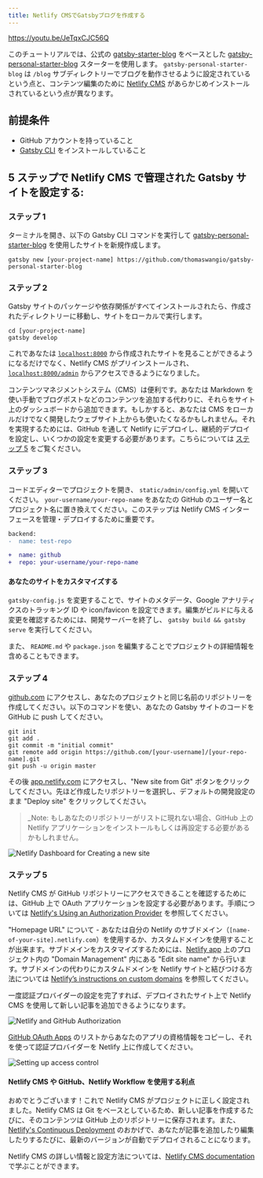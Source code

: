 ```yaml
---
title: Netlify CMSでGatsbyブログを作成する
---
```


https://youtu.be/JeTqxCJC56Q

このチュートリアルでは、公式の [gatsby-starter-blog](/starters/gatsbyjs/gatsby-starter-blog/) をベースとした [gatsby-personal-starter-blog](http://t.wang.sh/gatsby-personal-starter-blog) スターターを使用します。 `gatsby-personal-starter-blog` は `/blog` サブディレクトリーでブログを動作させるように設定されているという点と、コンテンツ編集のために [Netlify CMS](https://www.netlifycms.org/) があらかじめインストールされているという点が異なります。

## 前提条件

- GitHub アカウントを持っていること
- [Gatsby CLI](/docs/gatsby-cli) をインストールしていること

## 5 ステップで Netlify CMS で管理された Gatsby サイトを設定する:

### ステップ 1

ターミナルを開き、以下の Gatsby CLI コマンドを実行して [gatsby-personal-starter-blog](http://t.wang.sh/gatsby-personal-starter-blog) を使用したサイトを新規作成します。

```shell
gatsby new [your-project-name] https://github.com/thomaswangio/gatsby-personal-starter-blog
```

### ステップ 2

Gatsby サイトのパッケージや依存関係がすべてインストールされたら、作成されたディレクトリーに移動し、サイトをローカルで実行します。

```shell
cd [your-project-name]
gatsby develop
```

これであなたは [`localhost:8000`](http://localhost:8000) から作成されたサイトを見ることができるようになるだけでなく、Netlify CMS がプリインストールされ、 [`localhost:8000/admin`](http://localhost:8000/admin) からアクセスできるようになりました。

コンテンツマネジメントシステム（CMS）は便利です。あなたは Markdown を使い手動でブログポストなどのコンテンツを追加する代わりに、それらをサイト上のダッシュボードから追加できます。もしかすると、あなたは CMS をローカルだけでなく開発したウェブサイト上からも使いたくなるかもしれません。それを実現するためには、GitHub を通して Netlify にデプロイし、継続的デプロイを設定し、いくつかの設定を変更する必要があります。こちらについては [ステップ 5](#ステップ-5) をご覧ください。

### ステップ 3

コードエディターでプロジェクトを開き、 `static/admin/config.yml` を開いてください。 `your-username/your-repo-name` をあなたの GitHub のユーザー名とプロジェクト名に置き換えてください。このステップは Netlify CMS インターフェースを管理・デプロイするために重要です。

```diff
backend:
-  name: test-repo

+  name: github
+  repo: your-username/your-repo-name
```

#### あなたのサイトをカスタマイズする

`gatsby-config.js` を変更することで、サイトのメタデータ、Google アナリティクスのトラッキング ID や icon/favicon を設定できます。編集がビルドに与える変更を確認するためには、開発サーバーを終了し、 `gatsby build && gatsby serve` を実行してください。

また、 `README.md` や `package.json` を編集することでプロジェクトの詳細情報を含めることもできます。

### ステップ 4

[github.com](http://github.com) にアクセスし、あなたのプロジェクトと同じ名前のリポジトリーを作成してください。以下のコマンドを使い、あなたの Gatsby サイトのコードを GitHub に push してください。

```shell
git init
git add .
git commit -m "initial commit"
git remote add origin https://github.com/[your-username]/[your-repo-name].git
git push -u origin master
```

その後 [app.netlify.com](http://app.netlify.com) にアクセスし、"New site from Git" ボタンをクリックしてください。先ほど作成したリポジトリーを選択し、デフォルトの開発設定のまま "Deploy site" をクリックしてください。

> \_Note: もしあなたのリポジトリーがリストに現れない場合、GitHub 上の Netlify アプリケーションをインストールもしくは再設定する必要があるかもしれません。

![Netlify Dashboard for Creating a new site](netlify-dashboard.png)

### ステップ 5

Netlify CMS が GitHub リポジトリーにアクセスできることを確認するためには、GitHub 上で OAuth アプリケーションを設定する必要があります。手順については [Netlify's Using an Authorization Provider](https://www.netlify.com/docs/authentication-providers/#using-an-authentication-provider) を参照してください。

"Homepage URL" について - あなたは自分の Netlify のサブドメイン（`[name-of-your-site].netlify.com`）を使用するか、カスタムドメインを使用することが出来ます。サブドメインをカスタマイズするためには、[Netlify app](https://app.netlify.com) 上のプロジェクト内の "Domain Management" 内にある "Edit site name" から行います。サブドメインの代わりにカスタムドメインを Netlify サイトと結びつける方法については [Netlify’s instructions on custom domains](https://www.netlify.com/docs/custom-domains/) を参照してください。

一度認証プロバイダーの設定を完了すれば、デプロイされたサイト上で Netlify CMS を使用して新しい記事を追加できるようになります。

![Netlify and GitHub Authorization](https://cdn.netlify.com/67edd5b656c432888d736cd40125cb61376905bb/c1cba/img/docs/github-oauth-config.png)

[GitHub OAuth Apps](https://github.com/settings/developers) のリストからあなたのアプリの資格情報をコピーし、それを使って認証プロバイダーを Netlify 上に作成してください。

![Setting up access control](netlify-install-oauth-provider.png)

#### Netlify CMS や GitHub、Netlify Workflow を使用する利点

おめでとうございます！これで Netlify CMS がプロジェクトに正しく設定されました。Netlify CMS は Git をベースとしているため、新しい記事を作成するたびに、そのコンテンツは GitHub 上のリポジトリーに保存されます。また、 [Netlify's Continuous Deployment](https://www.netlify.com/docs/continuous-deployment/) のおかげで、あなたが記事を追加したり編集したりするたびに、最新のバージョンが自動でデプロイされることになります。

Netlify CMS の詳しい情報と設定方法については、[Netlify CMS documentation](https://www.netlifycms.org/docs/intro/) で学ぶことができます。
